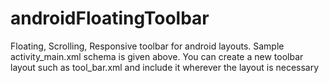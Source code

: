 # androidFloatingToolbar
Floating, Scrolling, Responsive toolbar for android layouts. Sample activity_main.xml schema is given above.
You can create a new toolbar layout such as tool_bar.xml
and include it wherever the layout is necessary

<code>
  <include
        android:id="@+id/tool_bar"
        layout="@layout/tool_bar"
        ></include>


</code>

